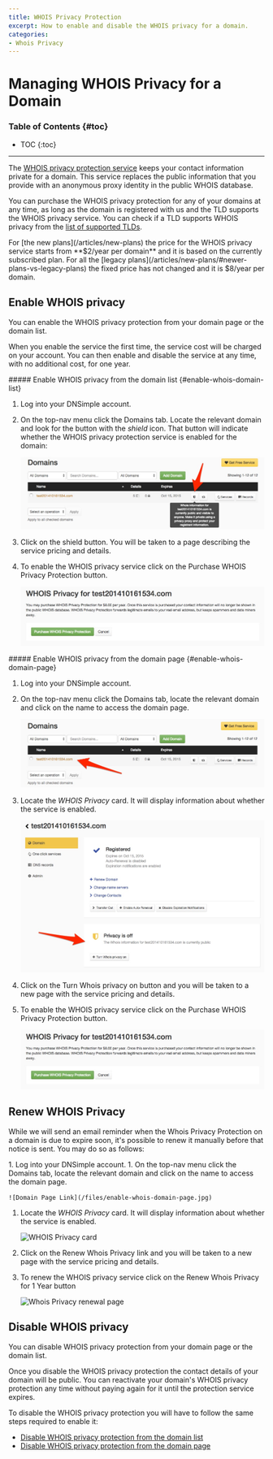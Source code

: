 ```yaml
---
title: WHOIS Privacy Protection
excerpt: How to enable and disable the WHOIS privacy for a domain.
categories:
- Whois Privacy
---
```


# Managing WHOIS Privacy for a Domain

### Table of Contents {#toc}

* TOC
{:toc}

---

The [WHOIS privacy protection service](/articles/what-is-whois-privacy) keeps your contact information private for a domain. This service replaces the public information that you provide with an anonymous proxy identity in the public WHOIS database.

You can purchase the WHOIS privacy protection for any of your domains at any time, as long as the domain is registered with us and the TLD supports the WHOIS privacy service. You can check if a TLD supports WHOIS privacy from the [list of supported TLDs](https://dnsimple.com/tld-pricing).

<note>
For [the new plans](/articles/new-plans) the price for the WHOIS privacy service starts from **$2/year per domain** and it is based on the currently subscribed plan. For all the [legacy plans](/articles/new-plans/#newer-plans-vs-legacy-plans) the fixed price has not changed and it is $8/year per domain.
</note>


## Enable WHOIS privacy

You can enable the WHOIS privacy protection from your domain page or the domain list.

When you enable the service the first time, the service cost will be charged on your account. You can then enable and disable the service at any time, with no additional cost, for one year.

<div class="section-steps" markdown="1">
##### Enable WHOIS privacy from the domain list {#enable-whois-domain-list}

1.  Log into your DNSimple account.
1.  On the top-nav menu click the <label>Domains</label> tab. Locate the relevant domain and look for the button with the *shield* icon. That button will indicate whether the WHOIS privacy protection service is enabled for the domain:

    ![Domain Page WHOIS Button](/files/enable-whois-domain-list-1.jpg)

1. Click on the shield button. You will be taken to a page describing the service pricing and details.
1. To enable the WHOIS privacy service click on the <label>Purchase WHOIS Privacy Protection</label> button.

    ![Purchase WHOIS Privacy Protection](/files/enable-whois-domain-list-2.jpg)

</div>

<div class="section-steps" markdown="1">
##### Enable WHOIS privacy from the domain page {#enable-whois-domain-page}

1.  Log into your DNSimple account.
1.  On the top-nav menu click the <label>Domains</label> tab, locate the relevant domain and click on the name to access the domain page.

    ![Domain Page Link](/files/enable-whois-domain-page.jpg)

1. Locate the *WHOIS Privacy* card. It will display information about whether the service is enabled.

    ![WHOIS Privacy card](/files/enable-whois-domain-page-2.jpg)

1. Click on the <label>Turn Whois privacy on</label> button and you will be taken to a new page with the service pricing and details.
1. To enable the WHOIS privacy service click on the <label>Purchase WHOIS Privacy Protection</label> button.

    ![Purchase WHOIS Privacy Protection](/files/enable-whois-domain-list-2.jpg)

</div>

## Renew WHOIS Privacy

While we will send an email reminder when the Whois Privacy Protection on a domain is due to expire soon, it's possible to renew it manually before that notice is sent. You may do so as follows:

<div class="section-steps" markdown="1">
1.  Log into your DNSimple account.
1.  On the top-nav menu click the <label>Domains</label> tab, locate the relevant domain and click on the name to access the domain page.

    ![Domain Page Link](/files/enable-whois-domain-page.jpg)

1. Locate the *WHOIS Privacy* card. It will display information about whether the service is enabled.

    ![WHOIS Privacy card](/files/renew-whois-privacy-card.jpg)

1. Click on the <label>Renew Whois Privacy</label> link and you will be taken to a new page with the service pricing and details.
1. To renew the WHOIS privacy service click on the <label>Renew Whois Privacy for 1 Year</label> button

    ![Whois Privacy renewal page](/files/renew-whois-privacy-page.jpg)

</div>

## Disable WHOIS privacy

You can disable WHOIS privacy protection from your domain page or the domain list.

<warning>
Once you disable the WHOIS privacy protection the contact details of your domain will be public.
</warning>

<note>
You can reactivate your domain's WHOIS privacy protection any time without paying again for it until the protection service expires.
</note>

To disable the WHOIS privacy protection you will have to follow the same steps required to enable it:

- [Disable WHOIS privacy protection from the domain list](#enable-whois-domain-list)
- [Disable WHOIS privacy protection from the domain page](#enable-whois-domain-page)

